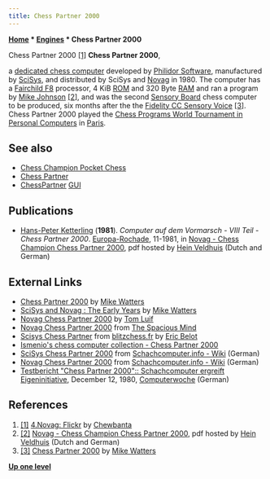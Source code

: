 ```yaml
---
title: Chess Partner 2000
---
```

**[Home](Home "Home") * [Engines](Engines "Engines") * Chess Partner 2000**

[](http://www.flickr.com/photos/10261668@N05/858176955/in/set-72157600922171918) Chess Partner 2000 <a id="cite-note-1" href="#cite-ref-1">[1]</a>
**Chess Partner 2000**,

a [dedicated chess computer](Dedicated_Chess_Computers "Dedicated Chess Computers") developed by [Philidor Software](Philidor_Software "Philidor Software"), manufactured by [SciSys](Saitek "Saitek"), and distributed by SciSys and [Novag](Novag "Novag") in 1980. The computer has a [Fairchild F8](Fairchild_F8 "Fairchild F8") processor, 4 KiB [ROM](Memory#ROM "Memory") and 320 Byte [RAM](Memory#RAM "Memory") and ran a program by [Mike Johnson](Mike_Johnson "Mike Johnson") <a id="cite-note-2" href="#cite-ref-2">[2]</a>, and was the second [Sensory Board](Sensory_Board "Sensory Board") chess computer to be produced, six months after the the [Fidelity CC Sensory Voice](Chess_Challenger "Chess Challenger") <a id="cite-note-3" href="#cite-ref-3">[3]</a>. Chess Partner 2000 played the [Chess Programs World Tournament in Personal Computers](CPWTIPC_1981 "CPWTIPC 1981") in [Paris](https://en.wikipedia.org/wiki/Paris).

## See also

- [Chess Champion Pocket Chess](Chess_Champion_Pocket_Chess "Chess Champion Pocket Chess")
- [Chess Partner](Chess_Partner "Chess Partner")
- [ChessPartner](ChessPartner "ChessPartner") [GUI](GUI "GUI")

## Publications

- [Hans-Peter Ketterling](index.php?title=Hans-Peter_Ketterling&action=edit&redlink=1 "Hans-Peter Ketterling (page does not exist)") (**1981**). *Computer auf dem Vormarsch - VIII Teil - Chess Partner 2000*. [Europa-Rochade](http://de.wikipedia.org/wiki/Rochade_Europa), 11-1981, in [Novag - Chess Champion Chess Partner 2000](http://www.schaakcomputers.nl/hein_veldhuis/database/files/12-1980%20%5BA-2410%5D%20Novag%20-%20Chess%20Champion%20Chess%20Partner%202000.pdf), pdf hosted by [Hein Veldhuis](Hein_Veldhuis "Hein Veldhuis") (Dutch and German)

## External Links

- [Chess Partner 2000](http://www.chesscomputeruk.com/html/chess_partner_2000.html) by [Mike Watters](Mike_Watters "Mike Watters")
- [SciSys and Novag : The Early Years](http://www.chesscomputeruk.com/html/scisys_and_novag___the_early_y.html) by [Mike Watters](Mike_Watters "Mike Watters")
- [Novag Chess Partner 2000](http://tluif.home.xs4all.nl/chescom/EngNovCP2000.html) by [Tom Luif](Tom_Luif "Tom Luif")
- [Novag Chess Partner 2000](http://www.spacious-mind.com/html/chess_partner_2000.html) from [The Spacious Mind](The_Spacious_Mind "The Spacious Mind")
- [Scisys Chess Partner](http://www.blitzchess.fr/fr/jeuxdes7familles/scisys/chesspartner/index.html) from [blitzchess.fr](http://www.blitzchess.fr/fr/index.php) by [Eric Belot](index.php?title=Eric_Belot&action=edit&redlink=1 "Eric Belot (page does not exist)")
- [Ismenio's chess computer collection - Chess Partner 2000](http://www.ismenio.com/chess_chess_partner_2000.html)
- [SciSys Chess Partner 2000](http://www.schach-computer.info/wiki/index.php/SciSys_Chess_Partner_2000) from [Schachcomputer.info - Wiki](http://www.schach-computer.info/wiki/index.php/Hauptseite_En) (German)
- [Novag Chess Partner 2000](http://www.schach-computer.info/wiki/index.php/Novag_Chess_Partner_2000) from [Schachcomputer.info - Wiki](http://www.schach-computer.info/wiki/index.php/Hauptseite_En) (German)
- [Testbericht "Chess Partner 2000":: Schachcomputer ergreift Eigeninitiative](http://www.computerwoche.de/a/schachcomputer-ergreift-eigeninitiative,1191403), December 12, 1980, [Computerwoche](Computerworld#Woche "Computerworld") (German)

## References

1. <a id="cite-ref-1" href="#cite-note-1">[1]</a> [4.Novag: Flickr](http://www.flickr.com/photos/10261668@N05/sets/72157600922171918/) by [Chewbanta](Steve_Blincoe "Steve Blincoe")
1. <a id="cite-ref-2" href="#cite-note-2">[2]</a> [Novag - Chess Champion Chess Partner 2000](http://www.schaakcomputers.nl/hein_veldhuis/database/files/12-1980%20%5BA-2410%5D%20Novag%20-%20Chess%20Champion%20Chess%20Partner%202000.pdf), pdf hosted by [Hein Veldhuis](Hein_Veldhuis "Hein Veldhuis") (Dutch and German)
1. <a id="cite-ref-3" href="#cite-note-3">[3]</a> [Chess Partner 2000](http://www.chesscomputeruk.com/html/chess_partner_2000.html) by [Mike Watters](Mike_Watters "Mike Watters")

**[Up one level](Engines "Engines")**


